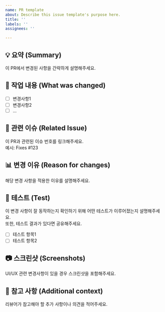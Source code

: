 ```yaml
---
name: PR template
about: Describe this issue template's purpose here.
title: ''
labels: ''
assignees: ''

---
```


## 💡 요약 (Summary)
이 PR에서 변경된 사항을 간략하게 설명해주세요.

## 📝 작업 내용 (What was changed)
- [ ] 변경사항1
- [ ] 변경사항2
- [ ] ...

## 🔗 관련 이슈 (Related Issue)
이 PR과 관련된 이슈 번호를 링크해주세요.  
예시: Fixes #123

## 📊 변경 이유 (Reason for changes)
해당 변경 사항을 적용한 이유를 설명해주세요. 

## 🧪 테스트 (Test)
이 변경 사항이 잘 동작하는지 확인하기 위해 어떤 테스트가 이루어졌는지 설명해주세요.  
또한, 테스트 결과가 있다면 공유해주세요.

- [ ] 테스트 항목1
- [ ] 테스트 항목2

## 📷 스크린샷 (Screenshots)
UI/UX 관련 변경사항이 있을 경우 스크린샷을 포함해주세요.

## 📝 참고 사항 (Additional context)
리뷰어가 참고해야 할 추가 사항이나 의견을 적어주세요.
